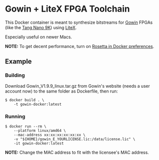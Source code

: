 Gowin + LiteX FPGA Toolchain
============================

This Docker container is meant to synthesize bitstreams for [Gowin](https://www.gowinsemi.com/en/) FPGAs (like the [Tang Nano 9K](https://wiki.sipeed.com/hardware/en/tang/Tang-Nano-9K/Nano-9K.html)) using [LiteX](https://github.com/enjoy-digital/litex).

Especially useful on newer Macs.

**NOTE:** To get decent performance, turn on [Rosetta in Docker preferences](https://levelup.gitconnected.com/docker-on-apple-silicon-mac-how-to-run-x86-containers-with-rosetta-2-4a679913a0d5).

Example
-------

### Building

Download Gowin_V1.9.9_linux.tar.gz from Gowin's website (needs a user account now) to the same folder as Dockerfile, then run:

```shell
$ docker build . \
    -t gowin-docker:latest
```

### Running

```shell
$ docker run --rm \
    --platform linux/amd64 \
    --mac-address xx:xx:xx:xx:xx:xx \
    -v "${HOME}/gowin_E_YOURLICENSE.lic:/data/license.lic" \
    -it gowin-docker:latest
```

**NOTE:** Change the MAC address to fit with the licensee's MAC address.
